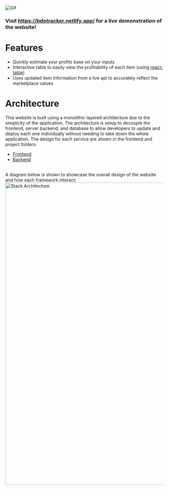 ![Gif](https://imgur.com/BEKS4dk)



### Visit https://bdotracker.netlify.app/ for a live demonstration of the website! 


# Features
* Quickly estimate your profits base on your inputs
* Interactive table to easily view the profitability of each item (using [react-table](https://github.com/tannerlinsley/react-table))
* Uses updated item information from a live api to accurately reflect the marketplace values


# Architecture
This website is built using a monolithic layered architecture due to the simplicity of the application. The architecture is setup to decouple the frontend, server backend, and database to allow developers to update and deploy each one individually without needing to take down the whole application. The design for each service are shown in the frontend and project folders:
* [Frontend](/frontend/README.md)
* [Backend](/project/README.md)


<br/>A diagram below is shown to showcase the overall design of the website and how each framework interact:
<img src="https://imgur.com/a/E3LQkY0" alt="Stack Architecture" width="960px" height=""/>